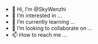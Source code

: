 - 👋 Hi, I’m @SkyWenzhi
- 👀 I’m interested in ...
- 🌱 I’m currently learning ...
- 💞️ I’m looking to collaborate on ...
- 📫 How to reach me ...

<!---
SkyWenzhi/SkyWenzhi is a ✨ special ✨ repository because its `README.md` (this file) appears on your GitHub profile.
You can click the Preview link to take a look at your changes.
--->
